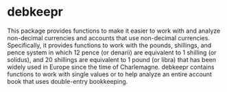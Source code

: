 # debkeepr

This package provides functions to make it easier to work with and analyze non-decimal currencies and accounts that use non-decimal currencies. Specifically, it provides functions to work with the pounds, shillings, and pence system in which 12 pence (or denarii) are equivalent to 1 shilling (or solidus), and 20 shillings are equivalent to 1 pound (or libra) that has been widely used in Europe since the time of Charlemagne. debkeepr contains functions to work with single values or to help analyze an entire account book that uses double-entry bookkeeping.

